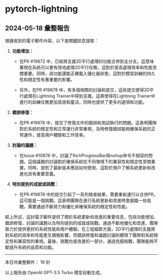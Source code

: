 # pytorch-lightning

## 2024-05-18 彙整報告

根據收到的電子郵件內容，以下是關鍵訊息提取：



1. **功能增加：**

   - 在PR #19872 中，已經將支援2D平行處理的功能合併到主分支。這意味著現在系統可以更有效地處理2D平行任務，這對於提高處理效率和性能至關重要。同時，該功能還能正確載入優化器狀態，這對於模型訓練的持久性和穩定性有著重要的影響。

   - 另外，在PR #19878 中，有多個相關的討論和提交，這些提交使得2D平行處理在Lightning Trainer中得到支援。這將使得在Lightning Trainer中進行的訓練任務更加高效和靈活，同時也提供了更多的選項和功能。



2. **錯誤修復：**

   - 在PR #19878 中，提交了修復文件的錯誤和測試執行的問題。這表明團隊對於系統的穩定性和正常運行非常重視，及時修復錯誤能夠確保系統的正常運作，提高用戶體驗和工作效率。



3. **討論的議題：**

   - 在Issue #10876 中，討論了RichProgressBar與nohup命令不相容的問題。這個議題的討論對於確保系統在不同環境下的兼容性和穩定性至關重要。同時，提到了最新版本應該如何使用，這對於用戶了解系統更新和改進也具有重要意義。



4. **特別提到的成就或挑戰：**

   - 在PR #19878 中的提交引起了一系列檢查結果，需要重新運行以合併PR，這可能是一個挑戰。這表明團隊在進行系統更新和改進時會面臨一些挑戰，需要通過不斷努力和優化來確保系統的穩定性和性能。



綜上所述，這封電子郵件提供了關於系統更新和改進的重要信息，包括功能增加、錯誤修復、討論的議題以及特別提到的成就或挑戰。通過不斷地優化和改進，團隊致力於提供更好的系統性能和用戶體驗。在工程細節方面，2D平行處理的支援將對系統的效率和性能產生積極影響，而錯誤修復和議題討論則體現了團隊對系統穩定性和兼容性的重視。最後，挑戰也是改進的一部分，通過克服挑戰，團隊能夠不斷提升系統的品質和功能。



---



本日共彙整郵件： 19 封



以上報告由 OpenAI GPT-3.5 Turbo 模型自動生成。